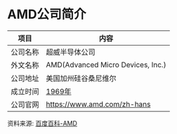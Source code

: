 # AMD公司简介

|项目|内容|
|-----|-----|
|公司名称|超威半导体公司|
|外文名称|AMD(Advanced Micro Devices, Inc.)|
|公司地址|美国加州硅谷桑尼维尔|
|成立时间|[1969年](https://www.it-this-year.com/1911/)|
|公司官网|https://www.amd.com/zh-hans|

资料来源: 
[百度百科-AMD](https://baike.baidu.com/item/amd/5905?fromtitle=%EF%BC%A1%EF%BC%AD%EF%BC%A4&fromid=9768259)